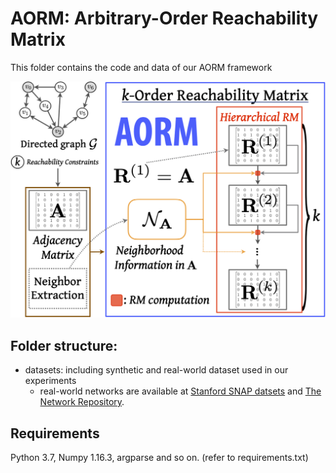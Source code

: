 # AORM: Arbitrary-Order Reachability Matrix

This folder contains the code and data of our AORM framework

![](./images/aorm-architecture.png)

## Folder structure:

* datasets: including synthetic and real-world dataset used in our experiments
	* real-world networks are available at [Stanford SNAP datsets](http://snap.stanford.edu/data/index.html) and [The Network Repository](http://networkrepository.com/).

## Requirements

Python 3.7, Numpy 1.16.3, argparse and so on. (refer to requirements.txt)
